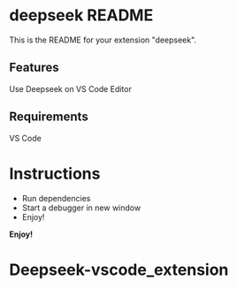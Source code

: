 # deepseek README

This is the README for your extension "deepseek". 

## Features

Use Deepseek on VS Code Editor

## Requirements

VS Code

# Instructions

* Run dependencies
* Start a debugger in new window
* Enjoy!

**Enjoy!**
# Deepseek-vscode_extension
